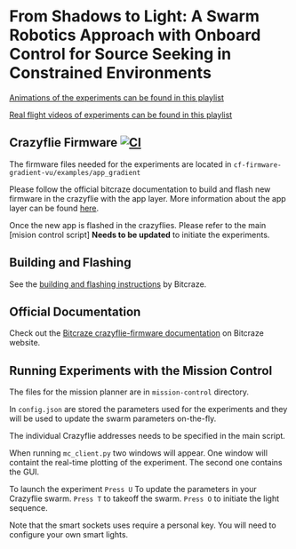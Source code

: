 
# **From Shadows to Light: A Swarm Robotics Approach with Onboard Control for Source Seeking in Constrained Environments**

[Animations of the experiments can be found in this playlist](https://www.youtube.com/playlist?list=PLQXaE6NbHSe2d1Y2zXLiO3y00d4w9OrXR)

[Real flight videos of experiments can be found in this playlist](https://youtube.com/playlist?list=PLQXaE6NbHSe39z1X2zpjZD6f6mB9f40u9)

## Crazyflie Firmware  [![CI](https://github.com/bitcraze/crazyflie-firmware/workflows/CI/badge.svg)](https://github.com/bitcraze/crazyflie-firmware/actions?query=workflow%3ACI)

The firmware files needed for the experiments are located in ```cf-firmware-gradient-vu/examples/app_gradient```

Please follow the official bitcraze documentation to build and flash new firmware in the crazyflie with the app layer. 
More information about the app layer can be found [here](https://www.bitcraze.io/documentation/repository/crazyflie-firmware/master/userguides/app_layer/).

Once the new app is flashed in the crazyflies. Please refer to the main [mision control script] **Needs to be updated** to initiate the experiments.

## Building and Flashing
See the [building and flashing instructions](https://github.com/bitcraze/crazyflie-firmware/blob/master/docs/building-and-flashing/build.md) by Bitcraze.


## Official Documentation

Check out the [Bitcraze crazyflie-firmware documentation](https://www.bitcraze.io/documentation/repository/crazyflie-firmware/master/) on Bitcraze website.

## Running Experiments with the Mission Control

The files for the mission planner are in ```mission-control``` directory.

In ```config.json``` are stored the parameters used for the experiments and they will be used to update the swarm parameters on-the-fly. 

The individual Crazyflie addresses needs to be specified in the main script. 

When running ```mc_client.py``` two windows will appear. One window will containt the real-time plotting of the experiment. The second one contains the GUI. 

To launch the experiment ```Press U``` To update the parameters in your Crazyflie swarm. ```Press T``` to takeoff the swarm. ```Press O``` to initiate the light sequence.

Note that the smart sockets uses require a personal key. You will need to configure your own smart lights. 
